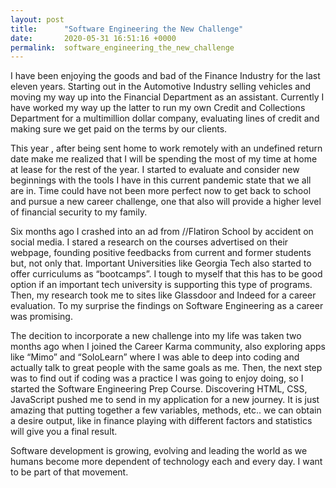 ```yaml
---
layout: post
title:      "Software Engineering the New Challenge"
date:       2020-05-31 16:51:16 +0000
permalink:  software_engineering_the_new_challenge
---
```




I have been enjoying the goods and bad of the Finance Industry for the last eleven years. Starting out in the Automotive Industry selling vehicles and moving my way up into the Financial Department as an assistant.
Currently I have worked my way up the latter to run my own Credit and Collections Department for a multimillion dollar company, evaluating lines of credit and making sure we get paid on the terms by our clients.


This year , after being sent home to work remotely with an undefined return date make me realized that I will be spending the most of my time at home at lease for the rest of the year. I started to evaluate and consider new beginnings with the tools I have in this current pandemic state that we all are in. Time could have not been more perfect now to get back to school and pursue a new career challenge, one that also will provide a higher level of financial security to my family.

Six months ago I crashed into an ad from //Flatiron School by accident on social media. I stared a research on the courses advertised on their webpage, founding positive feedbacks from current and former students but, not only that. Important Universities like Georgia Tech also started to offer curriculums as “bootcamps”. I tough to myself that this has to be good option if an important tech university is supporting this type of programs. Then, my research took me to sites like Glassdoor and Indeed for a career evaluation. To my surprise the findings on Software Engineering as a career was promising.

The decition to incorporate a new challenge into my life was taken two months ago when I joined the Career Karma community, also exploring apps like “Mimo” and “SoloLearn” where I was able to deep into coding and actually talk to great people with the same goals as me. Then, the next step was to find out if coding was a practice I was going to enjoy doing, so I started the Software Engineering Prep Course.
Discovering HTML, CSS, JavaScript pushed me to send in my application for a new journey. It is just amazing that putting together a few variables, methods, etc.. we can obtain a desire output, like in finance playing with different factors and statistics will give you a final result.

Software development is growing, evolving and leading the world as we humans become more dependent of technology each and every day. I want to be part of that movement.

